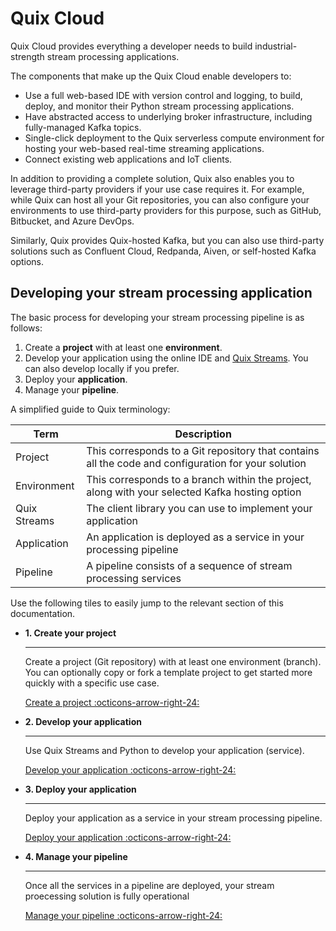 # Quix Cloud

Quix Cloud provides everything a developer needs to build industrial-strength stream processing applications. 

The components that make up the Quix Cloud enable developers to:

* Use a full web-based IDE with version control and logging, to build, deploy, and monitor their Python stream processing applications. 
* Have abstracted access to underlying broker infrastructure, including fully-managed Kafka topics.
* Single-click deployment to the Quix serverless compute environment for hosting your web-based real-time streaming applications.
* Connect existing web applications and IoT clients.

In addition to providing a complete solution, Quix also enables you to leverage third-party providers if your use case requires it. For example, while Quix can host all your Git repositories, you can also configure your environments to use third-party providers for this purpose, such as GitHub, Bitbucket, and Azure DevOps. 

Similarly, Quix provides Quix-hosted Kafka, but you can also use third-party solutions such as Confluent Cloud, Redpanda, Aiven, or self-hosted Kafka options.

## Developing your stream processing application

The basic process for developing your stream processing pipeline is as follows:

1. Create a **project** with at least one **environment**.
2. Develop your application using the online IDE and [Quix Streams](https://quix.io/docs/quix-streams/introduction.html). You can also develop locally if you prefer.
3. Deploy your **application**.
4. Manage your **pipeline**.

A simplified guide to Quix terminology:

| Term | Description|
|----|----|
| Project | This corresponds to a Git repository that contains all the code and configuration for your solution |
| Environment | This corresponds to a branch within the project, along with your selected Kafka hosting option |
| Quix Streams | The client library you can use to implement your application |
| Application | An application is deployed as a service in your processing pipeline |
| Pipeline | A pipeline consists of a sequence of stream processing services |

Use the following tiles to easily jump to the relevant section of this documentation.

<div class="grid cards" markdown>

- __1. Create your project__

    ---

    Create a project (Git repository) with at least one environment (branch). You can optionally copy or fork a template project to get started more quickly with a specific use case.

    [Create a project :octicons-arrow-right-24:](../create/overview.md)

- __2. Develop your application__

    ---

    Use Quix Streams and Python to develop your application (service).

    [Develop your application :octicons-arrow-right-24:](../develop/overview.md)

- __3. Deploy your application__

    ---
    
    Deploy your application as a service in your stream processing pipeline.

    [Deploy your application :octicons-arrow-right-24:](../deploy/overview.md)

- __4. Manage your pipeline__

    ---
    
    Once all the services in a pipeline are deployed, your stream proecessing solution is fully operational

    [Manage your pipeline :octicons-arrow-right-24:](../manage/overview.md)

</div>




